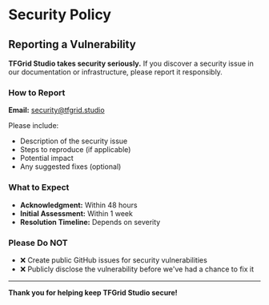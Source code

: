 # Security Policy

## Reporting a Vulnerability

**TFGrid Studio takes security seriously.** If you discover a security issue in our documentation or infrastructure, please report it responsibly.

### How to Report

**Email:** [security@tfgrid.studio](mailto:security@tfgrid.studio)

Please include:
- Description of the security issue
- Steps to reproduce (if applicable)
- Potential impact
- Any suggested fixes (optional)

### What to Expect

- **Acknowledgment:** Within 48 hours
- **Initial Assessment:** Within 1 week
- **Resolution Timeline:** Depends on severity

### Please Do NOT

- ❌ Create public GitHub issues for security vulnerabilities
- ❌ Publicly disclose the vulnerability before we've had a chance to fix it

---

**Thank you for helping keep TFGrid Studio secure!**
